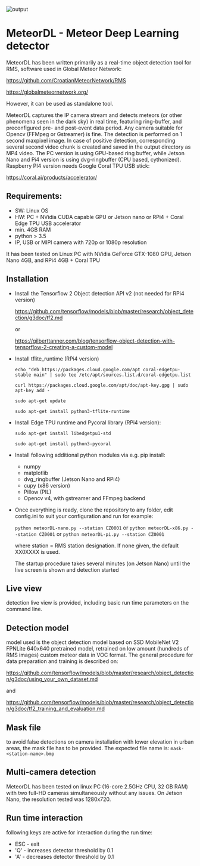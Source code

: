 ![output](https://user-images.githubusercontent.com/5328519/110521871-97224f00-8110-11eb-94be-b13ebe622a85.jpg)
# MeteorDL - Meteor Deep Learning detector

MeteorDL has been written primarily as a real-time object detection tool for RMS, software used in Global Meteor Network:

https://github.com/CroatianMeteorNetwork/RMS

https://globalmeteornetwork.org/

However, it can be used as standalone tool.

MeteorDL captures the IP camera stream and detects meteors (or other phenomena seen in the dark sky) in real time, featuring ring-buffer, and preconfigured pre- and post-event data period.
Any camera suitable for Opencv (FFMpeg or Gstreamer) is fine.
The detection is performed on 1 second maxpixel image.
In case of positive detection, corresponding several second video chunk is created and saved in the output directory as MP4 video.
The PC version is using GPU-based ring buffer, while Jetson Nano and Pi4 version is using dvg-ringbuffer (CPU based, cythonized).
Raspberry PI4 version needs Google Coral TPU USB stick:

https://coral.ai/products/accelerator/

## Requirements:

- SW: Linux OS
- HW: PC + NVidia CUDA capable GPU or Jetson nano or RPi4 + Coral Edge TPU USB accelerator
- min. 4GB RAM
- python > 3.5
- IP, USB or MIPI camera with 720p or 1080p resolution

It has been tested on Linux PC with NVidia GeForce GTX-1080 GPU, Jetson Nano 4GB, and RPi4 4GB + Coral TPU

## Installation
- Install the Tensorflow 2 Object detection API v2 (not needed for RPi4 version)
  
  https://github.com/tensorflow/models/blob/master/research/object_detection/g3doc/tf2.md
  
  or
  
  https://gilberttanner.com/blog/tensorflow-object-detection-with-tensorflow-2-creating-a-custom-model
  
- Install tflite_runtime (RPi4 version)

  `echo "deb https://packages.cloud.google.com/apt coral-edgetpu-stable main" | sudo tee /etc/apt/sources.list.d/coral-edgetpu.list`
  
  `curl https://packages.cloud.google.com/apt/doc/apt-key.gpg | sudo apt-key add -`
  
  `sudo apt-get update`
  
  `sudo apt-get install python3-tflite-runtime`

- Install Edge TPU runtime and Pycoral library (RPi4 version):

  `sudo apt-get install libedgetpu1-std`
  
  `sudo apt-get install python3-pycoral`

- Install following additional python modules via e.g. pip install:
  - numpy
  - matplotlib
  - dvg_ringbuffer (Jetson Nano and RPi4)
  - cupy (x86 version)
  - Pillow (PIL)
  - Opencv v4, with gstreamer and FFmpeg backend

- Once everything is ready, clone the repository to any folder, edit config.ini to suit your configuration and run for example:
  
  `python meteorDL-nano.py --station CZ0001`
  or
  `python meteorDL-x86.py --station CZ0001`
  or
  `python meteorDL-pi.py --station CZ0001`
  
  where station = RMS station designation. If none given, the default XX0XXXX is used.
  
  The startup procedure takes several minutes (on Jetson Nano) until the live screen is shown and detection started

## Live view

detection live view is provided, including basic run time parameters on the command line. 

## Detection model

model used is the object detection model based on SSD MobileNet V2 FPNLite 640x640 pretrained model, retrained on low amount (hundreds of RMS images) custom meteor data in VOC format.
The general procedure for data preparation and training is described on:

https://github.com/tensorflow/models/blob/master/research/object_detection/g3doc/using_your_own_dataset.md

and

https://github.com/tensorflow/models/blob/master/research/object_detection/g3doc/tf2_training_and_evaluation.md

## Mask file

to avoid false detections on camera installation with lower elevation in urban areas, the mask file has to be provided.
The expected file name is: `mask-<station-name>.bmp`
  
## Multi-camera detection

MeteorDL has been tested on linux PC (16-core 2.5GHz CPU, 32 GB RAM) with two full-HD cameras simultaneously without any issues.
On Jetson Nano, the resolution tested was 1280x720.

## Run time interaction

following keys are active for interaction during the run time:

- ESC - exit
- 'Q' - increases detector threshold by 0.1
- 'A' - decreases detector threshold by 0.1


